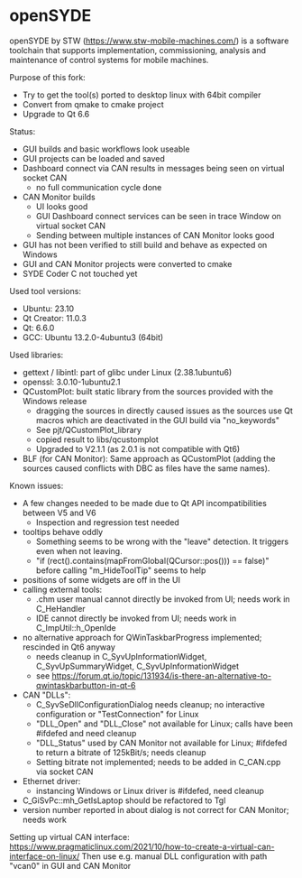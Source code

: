 # openSYDE

openSYDE by STW (https://www.stw-mobile-machines.com/) is a software toolchain that supports implementation, commissioning, analysis and maintenance of control systems for mobile machines.

Purpose of this fork: 
* Try to get the tool(s) ported to desktop linux with 64bit compiler
* Convert from qmake to cmake project
* Upgrade to Qt 6.6

Status:
* GUI builds and basic workflows look useable
* GUI projects can be loaded and saved
* Dashboard connect via CAN results in messages being seen on virtual socket CAN
  * no full communication cycle done
* CAN Monitor builds
  * UI looks good
  * GUI Dashboard connect services can be seen in trace Window on virtual socket CAN
  * Sending between multiple instances of CAN Monitor looks good
* GUI has not been verified to still build and behave as expected on Windows
* GUI and CAN Monitor projects were converted to cmake
* SYDE Coder C not touched yet

Used tool versions:
* Ubuntu: 23.10
* Qt Creator: 11.0.3
* Qt: 6.6.0
* GCC: Ubuntu 13.2.0-4ubuntu3 (64bit)

Used libraries:
* gettext / libintl: part of glibc under Linux (2.38.1ubuntu6)
* openssl: 3.0.10-1ubuntu2.1
* QCustomPlot: built static library from the sources provided with the Windows release
  * dragging the sources in directly caused issues as the sources use Qt macros which are deactivated in the GUI build via "no_keywords"
  * See pjt/QCustomPlot_library
  * copied result to libs/qcustomplot
  * Upgraded to V2.1.1 (as 2.0.1 is not compatible with Qt6)
* BLF (for CAN Monitor): Same approach as QCustomPlot (adding the sources caused conflicts with DBC as files have the same names).

Known issues:
* A few changes needed to be made due to Qt API incompatibilities between V5 and V6
  * Inspection and regression test needed
* tooltips behave oddly
  * Something seems to be wrong with the "leave" detection. It triggers even when not leaving.
  * "if (rect().contains(mapFromGlobal(QCursor::pos())) == false)" before calling "m_HideToolTip" seems to help
* positions of some widgets are off in the UI
* calling external tools:
  * .chm user manual cannot directly be invoked from UI; needs work in C_HeHandler
  * IDE cannot directly be invoked from UI; needs work in C_ImpUtil::h_OpenIde
* no alternative approach for QWinTaskbarProgress implemented; rescinded in Qt6 anyway
  * needs cleanup in C_SyvUpInformationWidget, C_SyvUpSummaryWidget, C_SyvUpInformationWidget
  * see https://forum.qt.io/topic/131934/is-there-an-alternative-to-qwintaskbarbutton-in-qt-6
* CAN "DLLs":
  * C_SyvSeDllConfigurationDialog needs cleanup; no interactive configuration or "TestConnection" for Linux
  * "DLL_Open" and "DLL_Close" not available for Linux; calls have been #ifdefed and need cleanup
  * "DLL_Status" used by CAN Monitor not available for Linux; #ifdefed to return a bitrate of 125kBit/s; needs cleanup
  * Setting bitrate not implemented; needs to be added in C_CAN.cpp via socket CAN
* Ethernet driver:
  * instancing Windows or Linux driver is #ifdefed, need cleanup
* C_GiSvPc::mh_GetIsLaptop should be refactored to Tgl
* version number reported in about dialog is not correct for CAN Monitor; needs work

Setting up virtual CAN interface:
https://www.pragmaticlinux.com/2021/10/how-to-create-a-virtual-can-interface-on-linux/
Then use e.g. manual DLL configuration with path "vcan0" in GUI and CAN Monitor

